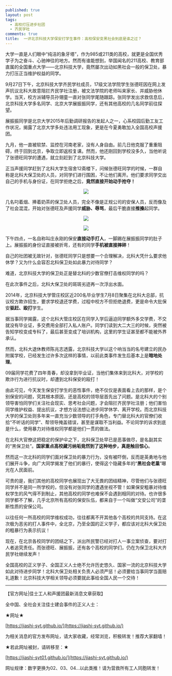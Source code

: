 ```yaml
---
published: true
layout: post
tags:
  - 高校打压进步社团
  - 齐民学社
comments: true
title:  一评北京科技大学保安打学生事件：高校保安变黑社会到底是谁之过？
---
```




大学一直是人们眼中“纯洁的象牙塔”，作为985或211类的高校，就更是全国优秀学子为之奋斗、心驰神往的地方。然而有谁能想到，举国闻名的211高校、教育部直属的全国重点大学——北京科技大学，竟然屡次出动如黑社会一般的保卫处，暴力打压正当维护权益的同学。
 
9月27日下午，北京科技大学齐民学社成员，17级文法学院学生张德旺因在网上发声抗议北科大故意阻拦齐民学社注册，被文法学院的老师叫来家长、并威胁他休学。当天，校方派辅导员孙翎童一直对张同学尾随跟踪。张同学发出求救信息后，北京科技大学多名同学、北京大学展振振同学，还有其他高校的几名同学前往探望。
 
展振振同学是北京大学2015年后勤调研报告的发起人之一，心系校园后勤工友工作状况，揭露了北京大学多处违法用工现象，更是在今夏勇敢加入全国高校声援团。

九月，他一直被软禁、监控在河南老家，没有人身自由。前几日他克服了重重阻碍，终于回到北京，争取立即返校复课。然而，他还刚回到学校没多久，当他听说了张德旺同学的遭遇，就立刻赶到了北京科技大学。
 
正当声援同学赶到了北科大学生宿舍12斋楼下，问候张德旺同学的时候，一群自称是北科大保卫处的人员，对同学们进行围困，不让他们离开。他们要求同学交出自己的手机与身份证，在同学拒绝之后，**竟然直接开始动手抢夺！**

<p align="center"> <img src="http://api.superbed.cn/pic/5bacc95f9dc6d64ec3fdc271"> </p>

几名叼着烟、捧着奶茶的保卫处人员，完全不像是正规公司的安保人员，反而像及了社会混混，开始对张德旺及声援同学**威胁、辱骂**，最后干脆直接**推搡**起同学。

<p align="center"> <img src="http://api.superbed.cn/pic/5bacc9799dc6d64ec3fdc272"> </p>

<p align="center"> <img src="http://api.superbed.cn/pic/5bacc94b9dc6d64ec3fdc270"> </p>

下午四点，一名自称叫庄永刚的保安**直接动手打人**，一脚踢在展振振同学的肚子上。展振振的身份证直接被折弯，还有的同学**手机被直接摔碎**！
 
自己的社团被无故针对，张德旺同学只是想要一个合理解决，北科大凭什么要求他休学？又为什么会容忍北科保卫处如此暴力对待同学？
 
难道，北京科技大学的保卫处正是替北科的少数官僚打击维权同学的吗？
 
在此次事件之后，北科大保卫处的斑斑劣迹再一次浮出水面。
 
2014年，北京科技大学管庄校区近200名毕业学生7月8日聚集在北科大总部，抗议校方欺诈招生，要求学校退还学费，过程中校方不但拒绝退费，更是命令大批保安**驱赶、殴打**学生。

据当事同学揭露，这个北科大管庄校区在同学入学后逼迫同学额外多交学费，不交就没有毕业证，多交费用全部打入私人账户。同学们读到大二大三的时候，突然被告知学校变成专科了，最后甚至变成了培训机构，这里的学生证甚至都不能被外界承认。
 
然而，北科大退休教师陈兆志透露，北京科技大学以这个响当当的名号建立的民办附属学校，已经发生过许多次这样的事情，以前此类事件发生后基本上是**暗地处理**。
 
09届同学花费了四年青春，却没拿到毕业证，当他们集体来到北科大，对学校的欺诈行为进行抗议时，却遭到北科保安的殴打！
 
由此可见，今天发生保安打学生的恶性事件，绝不仅仅是表面看上去的那样，是个别保安的问题，究其根本原因，还是高校的领导层首先出了问题。是北科大的个别领导害怕同学们关注社会现实、思考社会问题，才会阻拦齐民学社注册；他们害怕同学维护权益、提出抗议，才想方设法想让进步同学休学、离开学校。而北京科技大学的保卫处则多年来一直充当少数领导的打手角色，专门替北科大的官僚们收拾“不听话的同学”、帮领导掩盖错误，甚至是谋取不当利益。不论同学的诉求到底是什么，使用暴力对待维权同学都是他们一贯的做法。
 
在北科大官僚这把稳定的保护伞之下，北科保卫处早已是恶事做尽，是名副其实的“黑保卫处”。**国家重点高校藏污纳垢竟然到了这种地步，真是触目惊心**。
 
然而这一次北科的同学们面对保卫处的暴力行为，没有被吓倒，反而是英勇地与他们展开斗争，向广大同学揭发了他们的暴行，使得这个隐藏多年的“**黑社会老巢**”曝光在人民面前。
 
可贵的是，我们其他的高校同学也展现出了大无畏的团结精神，尽管他们与张德旺同学并不是同一所学校的，但没有对张同学的遭遇坐视不管！如果保安粗暴对待维权学生的风气得不到制止，其他高校的同学也难保不会遇到相同的对待。也许很多同学都不了解，几乎北京所有高校的保安队伍，都来自于一个叫做“文安公司”的垄断性质的安保公司。
 
以往任何一所高校的同学维权成功，往往都离不开其他各个高校的共同支持。在这次极为恶劣的打人事件中，全北京，乃至全国的正义学子，都应该对北科大保卫处的粗暴行为表示抗议！
 
现在，在北京各校同学的团结之下，派出所民警已经对打人一事立案侦查，要对打人者追究责任。而张德旺、展振振，还有各个高校的同学们，仍在为保卫北科大齐民学社继续发声！
 
全国高校的正义学子、全国正义人士绝不允许历史悠久、国家一流的北京科技大学如此对待进步同学！北科大保卫处相关负责人必须严惩！必须要给当事同学当面赔礼道歉！北京科技大学相关领导必须要就此事给全国人民一个交待！


---
【官方网址|佳士工人和声援团最新消息文章获取】

全中国、全社会关注佳士建会事件的正义人士：

★网址★

[https://jiashi-syt.github.io/](https://jiashi-syt.github.io/)

为相关消息的官方发布网址，请大家收藏，经常浏览，积极转发！推荐大家翻墙！

★若此网址被封，请转移至：★

[https://jiashi-syt01.github.io/](https://jiashi-syt.github.io/)

网址规律：数字更换为02、03、04…以此类推！请为营救所有工人同胞转发！



